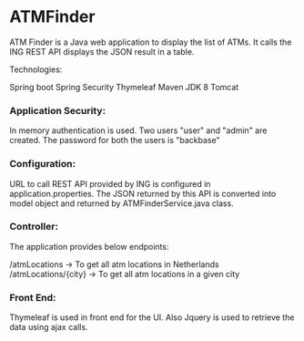 # ATMFinder

ATM Finder is a Java web application to display the list of ATMs. It calls the ING REST API displays the JSON result in a table.

Technologies: 

Spring boot 
Spring Security
Thymeleaf
Maven
JDK 8
Tomcat

### Application Security:

In memory authentication is used. Two users "user" and "admin" are created. The password for both the users is "backbase"


### Configuration:

URL to call REST API provided by ING is configured in application.properties. The JSON returned by this API is converted into model object and returned by ATMFinderService.java class.

### Controller:

The application provides below endpoints:

/atmLocations -> To get all atm locations in Netherlands
/atmLocations/{city} -> To get all atm locations in a given city

### Front End:

Thymeleaf is used in front end for the UI. Also Jquery is used to retrieve the data using ajax calls.


